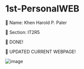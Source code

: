 # 1st-PersonalWEB

:round_pushpin: Name: Khen Harold P. Paler

:round_pushpin: Section: IT2R5

:red_circle: DONE!

:pushpin: UPDATED CURRENT WEBPAGE!

![image](https://user-images.githubusercontent.com/126236519/225804769-a2b9d037-0d44-4a39-8b59-1d771913fb89.png)
